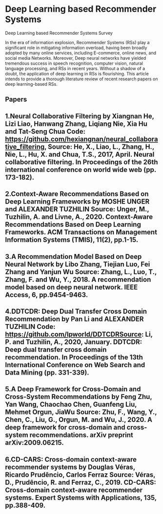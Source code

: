 # Deep Learning based Recommender Systems
Deep Learning based Recommender Systems Survey

In the era of information explosion, Recommender Systems (RSs) play a significant role in mitigating information overload, having been broadly adopted by many online services, including E-commerce, online news, and social media Networks. Moreover, Deep neural networks have yielded tremendous success in speech recognition, computer vision, natural language processing, and RSs in recent years. Without a shadow of a doubt, the application of deep learning in RSs is flourishing. This article intends to provide a thorough literature review of recent research papers on deep learning-based RSs.

Papers
-----------------------------------------
1.Neural Collaborative Filtering by Xiangnan He, Lizi Liao, Hanwang Zhang, Liqiang Nie, Xia Hu and Tat-Seng Chua
Code: https://github.com/hexiangnan/neural_collaborative_filtering, Source: He, X., Liao, L., Zhang, H., Nie, L., Hu, X. and Chua, T.S., 2017, April. Neural collaborative filtering. In Proceedings of the 26th international conference on world wide web (pp. 173-182).
-----------------------------------------
2.Context-Aware Recommendations Based on Deep Learning Frameworks by MOSHE UNGER and ALEXANDER TUZHILIN
Source: Unger, M., Tuzhilin, A. and Livne, A., 2020. Context-Aware Recommendations Based on Deep Learning Frameworks. ACM Transactions on Management Information Systems (TMIS), 11(2), pp.1-15.
-----------------------------------------
3.A Recommendation Model Based on Deep Neural Network by Libo Zhang, Tiejian Luo, Fei Zhang and Yanjun Wu
Source: Zhang, L., Luo, T., Zhang, F. and Wu, Y., 2018. A recommendation model based on deep neural network. IEEE Access, 6, pp.9454-9463.
-----------------------------------------
4.DDTCDR: Deep Dual Transfer Cross Domain Recommendation by Pan Li and ALEXANDER TUZHILIN
Code: https://github.com/lpworld/DDTCDRSource: Li, P. and Tuzhilin, A., 2020, January. DDTCDR: Deep dual transfer cross domain recommendation. In Proceedings of the 13th International Conference on Web Search and Data Mining (pp. 331-339).
-----------------------------------------
5.A Deep Framework for Cross-Domain and Cross-System Recommendations by Feng Zhu, Yan Wang, Chaochao Chen, Guanfeng Liu, Mehmet Orgun, JiaWu
Source: Zhu, F., Wang, Y., Chen, C., Liu, G., Orgun, M. and Wu, J., 2020. A deep framework for cross-domain and cross-system recommendations. arXiv preprint arXiv:2009.06215.
-----------------------------------------
6.CD-CARS: Cross-domain context-aware recommender systems by Douglas Véras, Ricardo Prudêncio, Carlos Ferraz
Source: Véras, D., Prudêncio, R. and Ferraz, C., 2019. CD-CARS: Cross-domain context-aware recommender systems. Expert Systems with Applications, 135, pp.388-409.
-----------------------------------------
